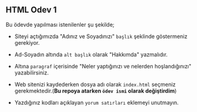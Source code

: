 ## HTML Odev 1

Bu ödevde yapılması istenilenler şu şekilde;


- Siteyi açtığımızda "Adınız ve Soyadınızı" `başlık` şeklinde göstermeniz gerekiyor.

- Ad-Soyadın altında `alt başlık` olarak "Hakkımda" yazmalıdır.

- Altına `paragraf` içerisinde "Neler yaptığınızı ve nelerden hoşlandığınızı" yazabilirsiniz.

- Web sitenizi kaydederken dosya adı olarak `index.html` seçmeniz gerekmektedir.(**Bu repoya atarken `ödev ismi` olarak değiştirdim**)

- Yazdığınız kodları açıklayan `yorum satırları` eklemeyi unutmayın.

